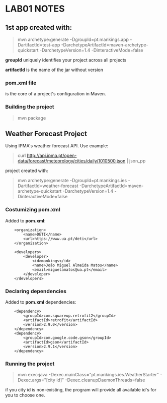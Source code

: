 # LAB01 NOTES

## 1st app created with:
> mvn archetype:generate -DgroupId=pt.mankings.app -DartifactId=test-app -DarchetypeArtifactId=maven-archetype-quickstart -DarchetypeVersion=1.4 -DinteractiveMode=false

**groupId** uniquely identifies your project across all projects

**artifactId** is the name of the jar without version


### pom.xml file
is the core of a project's configuration in Maven.


### Building the project
> mvn package

## Weather Forecast Project
Using IPMA's weather forecast API. Use example:
> curl http://api.ipma.pt/open-data/forecast/meteorology/cities/daily/1010500.json | json_pp

project created with:
> mvn archetype:generate -DgroupId=pt.mankings.ies -DartifactId=weather-forecast -DarchetypeArtifactId=maven-archetype-quickstart -DarchetypeVersion=1.4 -DinteractiveMode=false

### Costumizing pom.xml
Added to **pom.xml**:
```
    <organization>
        <name>DETI</name>
        <url>https://www.ua.pt/deti</url>
    </organization>

    <developers>
        <developer>
            <id>mankings</id>
            <name>João Miguel Almeida Matos</name>
            <email>miguelamatos@ua.pt</email>
        </developer>
    </developers>
```

### Declaring dependencies
Added to **pom.xml** dependencies:
```
    <dependency>
        <groupId>com.squareup.retrofit2</groupId>
        <artifactId>retrofit</artifactId>
        <version>2.9.0</version>
    </dependency>
    <dependency>
        <groupId>com.google.code.gson</groupId>
        <artifactId>gson</artifactId>
        <version>2.9.1</version>
    </dependency>
```

### Running the project
> mvn exec:java -Dexec.mainClass="pt.mankings.ies.WeatherStarter" -Dexec.args="[city id]" -Dexec.cleanupDaemonThreads=false

if you city id is non-existing, the program will provide all available id's for you to choose one.
